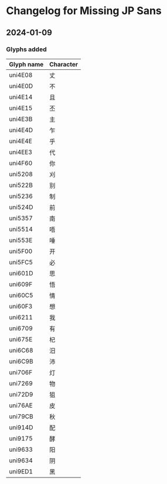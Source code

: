 # Changelog for Missing JP Sans

## 2024-01-09

### Glyphs added
| Glyph name        | Character | 
| ----------------- | --------- |
| uni4E08 | 丈 |
| uni4E0D | 不 |
| uni4E14 | 且 |
| uni4E15 | 丕 |
| uni4E3B | 主 |
| uni4E4D | 乍 |
| uni4E4E | 乎 |
| uni4EE3 | 代 |
| uni4F60 | 你 |
| uni5208 | 刈 |
| uni522B | 别 |
| uni5236 | 制 |
| uni524D | 前 |
| uni5357 | 南 |
| uni5514 | 唔 |
| uni553E | 唾 |
| uni5F00 | 开 |
| uni5FC5 | 必 |
| uni601D | 思 |
| uni609F | 悟 |
| uni60C5 | 情 |
| uni60F3 | 想 |
| uni6211 | 我 |
| uni6709 | 有 |
| uni675E | 杞 |
| uni6C68 | 汨 |
| uni6C9B | 沛 |
| uni706F | 灯 |
| uni7269 | 物 |
| uni72D9 | 狙 |
| uni76AE | 皮 |
| uni79CB | 秋 |
| uni914D | 配 |
| uni9175 | 酵 |
| uni9633 | 阳 |
| uni9634 | 阴 |
| uni9ED1 | 黑 |